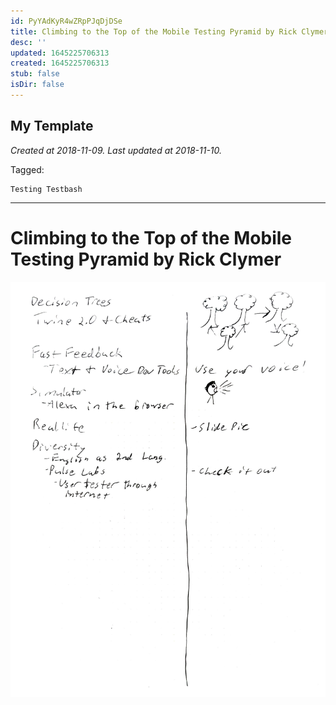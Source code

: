 ```yaml
---
id: PyYAdKyR4wZRpPJqDjDSe
title: Climbing to the Top of the Mobile Testing Pyramid by Rick Clymer
desc: ''
updated: 1645225706313
created: 1645225706313
stub: false
isDir: false
---
```

My Template
---

_Created at 2018-11-09._
_Last updated at 2018-11-10._



Tagged: 
```
Testing Testbash
```


---

# Climbing to the Top of the Mobile Testing Pyramid by Rick Clymer


![RB 2018-11-0910.jpg](assets/RB-2018-11-0910.jpg)


